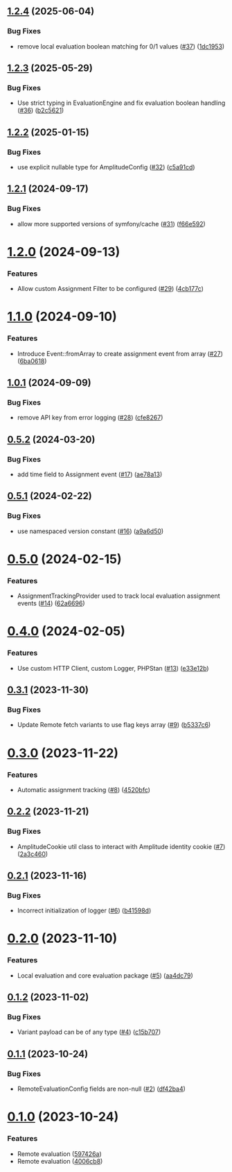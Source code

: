 ## [1.2.4](https://github.com/amplitude/experiment-php-server/compare/1.2.3...1.2.4) (2025-06-04)


### Bug Fixes

* remove local evaluation boolean matching for 0/1 values ([#37](https://github.com/amplitude/experiment-php-server/issues/37)) ([1dc1953](https://github.com/amplitude/experiment-php-server/commit/1dc19533b5865b117d1858af73ab87e0b8878d9b))

## [1.2.3](https://github.com/amplitude/experiment-php-server/compare/1.2.2...1.2.3) (2025-05-29)


### Bug Fixes

* Use strict typing in EvaluationEngine and fix evaluation boolean handling ([#36](https://github.com/amplitude/experiment-php-server/issues/36)) ([b2c5621](https://github.com/amplitude/experiment-php-server/commit/b2c562130f2d0d1507de50734987022d187182a5))

## [1.2.2](https://github.com/amplitude/experiment-php-server/compare/1.2.1...1.2.2) (2025-01-15)


### Bug Fixes

* use explicit nullable type for AmplitudeConfig ([#32](https://github.com/amplitude/experiment-php-server/issues/32)) ([c5a91cd](https://github.com/amplitude/experiment-php-server/commit/c5a91cd0d000e07cfab6b527601631252ecd0a87))

## [1.2.1](https://github.com/amplitude/experiment-php-server/compare/1.2.0...1.2.1) (2024-09-17)


### Bug Fixes

* allow more supported versions of symfony/cache ([#31](https://github.com/amplitude/experiment-php-server/issues/31)) ([f66e592](https://github.com/amplitude/experiment-php-server/commit/f66e59243b81418d050fe94e2ce2bbb4fc6dc8a3))

# [1.2.0](https://github.com/amplitude/experiment-php-server/compare/1.1.0...1.2.0) (2024-09-13)


### Features

* Allow custom Assignment Filter to be configured ([#29](https://github.com/amplitude/experiment-php-server/issues/29)) ([4cb177c](https://github.com/amplitude/experiment-php-server/commit/4cb177cc181ca6f6e86aff12fb7d5544cc79190c))

# [1.1.0](https://github.com/amplitude/experiment-php-server/compare/1.0.1...1.1.0) (2024-09-10)


### Features

* Introduce Event::fromArray to create assignment event from array ([#27](https://github.com/amplitude/experiment-php-server/issues/27)) ([6ba0618](https://github.com/amplitude/experiment-php-server/commit/6ba0618f60a44c324cbec9a47a416d80f7cebb8e))

## [1.0.1](https://github.com/amplitude/experiment-php-server/compare/1.0.0...1.0.1) (2024-09-09)


### Bug Fixes

* remove API key from error logging ([#28](https://github.com/amplitude/experiment-php-server/issues/28)) ([cfe8267](https://github.com/amplitude/experiment-php-server/commit/cfe826710b258e56ba78a7eb4dcc6f4394428e02))

## [0.5.2](https://github.com/amplitude/experiment-php-server/compare/0.5.1...0.5.2) (2024-03-20)


### Bug Fixes

* add time field to Assignment event ([#17](https://github.com/amplitude/experiment-php-server/issues/17)) ([ae78a13](https://github.com/amplitude/experiment-php-server/commit/ae78a130e2d711e6642ce9f226fb949254126d2d))

## [0.5.1](https://github.com/amplitude/experiment-php-server/compare/0.5.0...0.5.1) (2024-02-22)


### Bug Fixes

* use namespaced version constant ([#16](https://github.com/amplitude/experiment-php-server/issues/16)) ([a9a6d50](https://github.com/amplitude/experiment-php-server/commit/a9a6d50d68d9de84f27dde9bbcd248f864f7cf04))

# [0.5.0](https://github.com/amplitude/experiment-php-server/compare/0.4.0...0.5.0) (2024-02-15)


### Features

* AssignmentTrackingProvider used to track local evaluation assignment events ([#14](https://github.com/amplitude/experiment-php-server/issues/14)) ([62a6696](https://github.com/amplitude/experiment-php-server/commit/62a66960c744b0c7b91793146da4979e8cb57bf0))

# [0.4.0](https://github.com/amplitude/experiment-php-server/compare/0.3.1...0.4.0) (2024-02-05)


### Features

* Use custom HTTP Client, custom Logger, PHPStan ([#13](https://github.com/amplitude/experiment-php-server/issues/13)) ([e33e12b](https://github.com/amplitude/experiment-php-server/commit/e33e12bfb79563e30297bd04c11e8c747f4223d9))

## [0.3.1](https://github.com/amplitude/experiment-php-server/compare/0.3.0...0.3.1) (2023-11-30)


### Bug Fixes

* Update Remote fetch variants to use flag keys array ([#9](https://github.com/amplitude/experiment-php-server/issues/9)) ([b5337c6](https://github.com/amplitude/experiment-php-server/commit/b5337c6b8c495783f63f984a3dba497d04eb9d38))

# [0.3.0](https://github.com/amplitude/experiment-php-server/compare/0.2.2...0.3.0) (2023-11-22)


### Features

* Automatic assignment tracking ([#8](https://github.com/amplitude/experiment-php-server/issues/8)) ([4520bfc](https://github.com/amplitude/experiment-php-server/commit/4520bfce8886a9cbdd0b7692480f6a22d915adc0))

## [0.2.2](https://github.com/amplitude/experiment-php-server/compare/0.2.1...0.2.2) (2023-11-21)


### Bug Fixes

* AmplitudeCookie util class to interact with Amplitude identity cookie ([#7](https://github.com/amplitude/experiment-php-server/issues/7)) ([2a3c460](https://github.com/amplitude/experiment-php-server/commit/2a3c460e13bb2846d49d01aa2e216632af78b529))

## [0.2.1](https://github.com/amplitude/experiment-php-server/compare/0.2.0...0.2.1) (2023-11-16)


### Bug Fixes

* Incorrect initialization of logger ([#6](https://github.com/amplitude/experiment-php-server/issues/6)) ([b41598d](https://github.com/amplitude/experiment-php-server/commit/b41598d468b7afc47805daacad14ef37a63fdcdb))

# [0.2.0](https://github.com/amplitude/experiment-php-server/compare/0.1.2...0.2.0) (2023-11-10)


### Features

* Local evaluation and core evaluation package ([#5](https://github.com/amplitude/experiment-php-server/issues/5)) ([aa4dc79](https://github.com/amplitude/experiment-php-server/commit/aa4dc795228d00bab005bc8233315ad7510f5500))

## [0.1.2](https://github.com/amplitude/experiment-php-server/compare/0.1.1...0.1.2) (2023-11-02)


### Bug Fixes

* Variant payload can be of any type ([#4](https://github.com/amplitude/experiment-php-server/issues/4)) ([c15b707](https://github.com/amplitude/experiment-php-server/commit/c15b7075d4d58c4107c97746809c0fbd6d131945))

## [0.1.1](https://github.com/amplitude/experiment-php-server/compare/v0.1.0...0.1.1) (2023-10-24)


### Bug Fixes

* RemoteEvaluationConfig fields are non-null ([#2](https://github.com/amplitude/experiment-php-server/issues/2)) ([df42ba4](https://github.com/amplitude/experiment-php-server/commit/df42ba4ad3a6fc6e071fafa4ee79fed1e759e728))

# [0.1.0](https://github.com/amplitude/experiment-php-server/compare/0.0.0...0.1.0) (2023-10-24)


### Features

* Remote evaluation ([597426a](https://github.com/amplitude/experiment-php-server/commit/597426a10a4ca4cdb901ab0468273c267fc90a6e))
* Remote evaluation ([4006cb8](https://github.com/amplitude/experiment-php-server/commit/4006cb8752d00dee490febefa66c148fa1690268))
